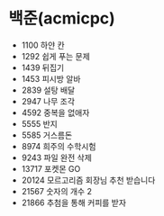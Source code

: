 # 백준(acmicpc)
- 1100 하얀 칸  
- 1292 쉽게 푸는 문제
- 1439 뒤집기  
- 1453 피시방 알바  
- 2839 설탕 배달  
- 2947 나무 조각  
- 4592 중복을 없애자  
- 5555 반지  
- 5585 거스름돈  
- 8974 희주의 수학시험  
- 9243 파일 완전 삭제  
- 13717 포켓몬 GO  
- 20124 모르고리즘 회장님 추천 받습니다  
- 21567 숫자의 개수 2  
- 21866 추첨을 통해 커피를 받자
